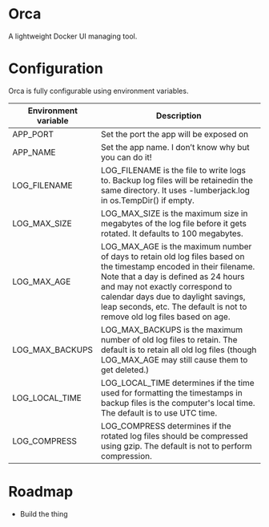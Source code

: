 # Orca
A lightweight Docker UI managing tool.




# Configuration
Orca is fully configurable using environment variables.

| Environment variable | Description                                                                                                                                                                                                                                                                                                |
|----------------------|------------------------------------------------------------------------------------------------------------------------------------------------------------------------------------------------------------------------------------------------------------------------------------------------------------|
| APP_PORT             | Set the port the app will be exposed on                                                                                                                                                                                                                                                                    |
| APP_NAME             | Set the app name. I don’t know why but you can do it!                                                                                                                                                                                                                                                      |
| LOG_FILENAME         | LOG_FILENAME is the file to write logs to. Backup log files will be retainedin the same directory. It uses -lumberjack.log in os.TempDir() if empty.                                                                                                                                                           |
| LOG_MAX_SIZE         | LOG_MAX_SIZE is the maximum size in megabytes of the log file before it gets rotated. It defaults to 100 megabytes.                                                                                                                                                                                             |
| LOG_MAX_AGE          | LOG_MAX_AGE is the maximum number of days to retain old log files based on the timestamp encoded in their filename. Note that a day is defined as 24 hours and may not exactly correspond to calendar days due to daylight savings, leap seconds, etc. The default is not to remove old log files based on age. |
| LOG_MAX_BACKUPS      | LOG_MAX_BACKUPS is the maximum number of old log files to retain. The default is to retain all old log files (though LOG_MAX_AGE may still cause them to get deleted.)                                                                                                                                                                                                            |
| LOG_LOCAL_TIME       | LOG_LOCAL_TIME determines if the time used for formatting the timestamps in backup files is the computer's local time. The default is to use UTC time.                                                                                                                                                          |
| LOG_COMPRESS         | LOG_COMPRESS determines if the rotated log files should be compressed using gzip. The default is not to perform compression.                                                                                                                                                                                   |                                                                                               






# Roadmap
- Build the thing